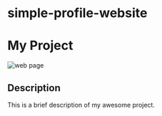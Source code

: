 # simple-profile-website
# My Project

![web page]("C:\Users\MO\Pictures\Screenshots\web.png")

## Description
This is a brief description of my awesome project.

